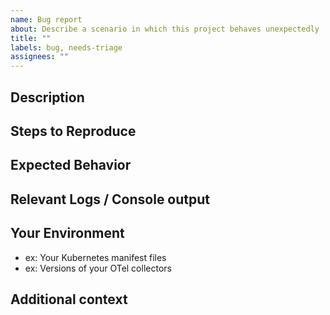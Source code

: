 ```yaml
---
name: Bug report
about: Describe a scenario in which this project behaves unexpectedly
title: ""
labels: bug, needs-triage
assignees: ""
---
```


[NOTE]: # " ^^ Provide a general summary of the issue in the title above. ^^ "

## Description

[NOTE]: # " Describe the problem you're encountering. "
[TIP]: # " Do NOT give us access or passwords to your New Relic account or API keys! "

## Steps to Reproduce

[NOTE]: # " Please be as specific as possible. "

## Expected Behavior

[NOTE]: # " Tell us what you expected to happen. "

## Relevant Logs / Console output

[NOTE]: # " Please provide specifics of the local error logs, Browser Dev Tools console, etc. if appropriate and possible. "

## Your Environment

[TIP]: # " Include as many relevant details about your environment as possible. "

- ex: Your Kubernetes manifest files
- ex: Versions of your OTel collectors

## Additional context

[TIP]: # " Add any other context about the problem here. "
